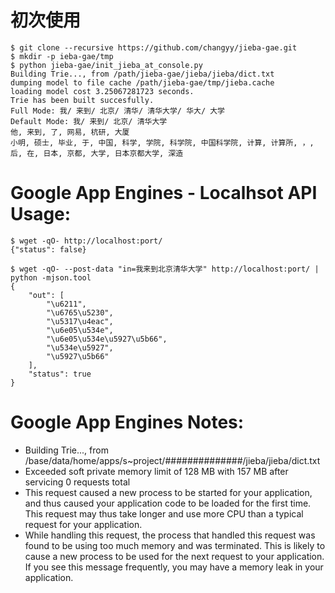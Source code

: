 初次使用
=========
```
$ git clone --recursive https://github.com/changyy/jieba-gae.git
$ mkdir -p ieba-gae/tmp
$ python jieba-gae/init_jieba_at_console.py 
Building Trie..., from /path/jieba-gae/jieba/jieba/dict.txt
dumping model to file cache /path/jieba-gae/tmp/jieba.cache
loading model cost 3.25067281723 seconds.
Trie has been built succesfully.
Full Mode: 我/ 来到/ 北京/ 清华/ 清华大学/ 华大/ 大学
Default Mode: 我/ 来到/ 北京/ 清华大学
他, 来到, 了, 网易, 杭研, 大厦
小明, 硕士, 毕业, 于, 中国, 科学, 学院, 科学院, 中国科学院, 计算, 计算所, ，, 后, 在, 日本, 京都, 大学, 日本京都大学, 深造
```

Google App Engines - Localhsot API Usage:
=========
```
$ wget -qO- http://localhost:port/                                                                
{"status": false}

$ wget -qO- --post-data "in=我来到北京清华大学" http://localhost:port/ | python -mjson.tool
{
    "out": [
        "\u6211",
        "\u6765\u5230",
        "\u5317\u4eac",
        "\u6e05\u534e",
        "\u6e05\u534e\u5927\u5b66",
        "\u534e\u5927",
        "\u5927\u5b66"
    ],
    "status": true
}
```

Google App Engines Notes:
=========

- Building Trie..., from /base/data/home/apps/s~project/##############/jieba/jieba/dict.txt
- Exceeded soft private memory limit of 128 MB with 157 MB after servicing 0 requests total
- This request caused a new process to be started for your application, and thus caused your application code to be loaded for the first time. This request may thus take longer and use more CPU than a typical request for your application.
- While handling this request, the process that handled this request was found to be using too much memory and was terminated. This is likely to cause a new process to be used for the next request to your application. If you see this message frequently, you may have a memory leak in your application.
